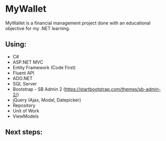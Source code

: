 # MyWallet

MyWallet is a financial management project done with an educational objective for my .NET learning.


Using:
------------
* C#
* ASP.NET MVC
* Entity Framework (Code First)
* Fluent API
* ADO.NET
* SQL Server
* Bootstrap - SB Admin 2 (https://startbootstrap.com/themes/sb-admin-2/)
* jQuery (Ajax, Modal, Datepicker)
* Repository
* Unit of Work 
* ViewModels


Next steps:
------------
